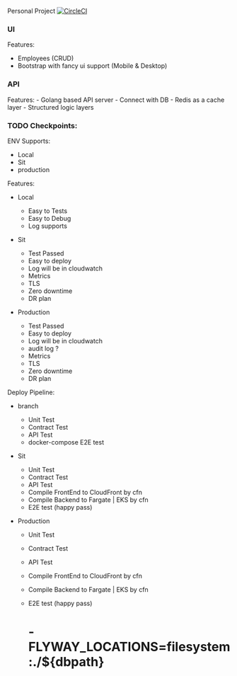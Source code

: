 Personal Project [![CircleCI](https://circleci.com/gh/wrasdf/self-learning/tree/master.svg?style=svg)](https://circleci.com/gh/wrasdf/self-learning/tree/master)

### UI
Features:
  - Employees (CRUD)
  - Bootstrap with fancy ui support (Mobile & Desktop)

### API
Features:
    - Golang based API server
    - Connect with DB
    - Redis as a cache layer
    - Structured logic layers

### TODO Checkpoints:
ENV Supports:
  - Local
  - Sit
  - production

Features:
  - Local
    - Easy to Tests
    - Easy to Debug
    - Log supports

  - Sit
    - Test Passed
    - Easy to deploy
    - Log will be in cloudwatch
    - Metrics
    - TLS
    - Zero downtime
    - DR plan

  - Production
    - Test Passed
    - Easy to deploy
    - Log will be in cloudwatch
    - audit log ?
    - Metrics
    - TLS
    - Zero downtime
    - DR plan


Deploy Pipeline:
  - branch
    - Unit Test
    - Contract Test
    - API Test
    - docker-compose E2E test

  - Sit  
    - Unit Test
    - Contract Test
    - API Test
    - Compile FrontEnd to CloudFront by cfn
    - Compile Backend to Fargate | EKS by cfn
    - E2E test (happy pass)

  - Production
    - Unit Test
    - Contract Test
    - API Test
    - Compile FrontEnd to CloudFront by cfn
    - Compile Backend to Fargate | EKS by cfn
    - E2E test (happy pass)


      # - FLYWAY_LOCATIONS=filesystem:./${dbpath}    
